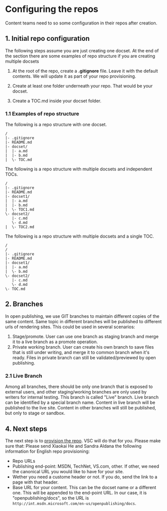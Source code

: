 # Configuring the repos
Content teams need to so some configuration in their repos after creation.

## 1. Initial repo configuration

The following steps assume you are just creating one docset. At the end of the section there are some examples of repo structure if you are creating multiple docsets  
1. At the root of the repo, create a **.gitignore** file. Leave it with the default contents. We will update it as part of your repo provisioning.
 
2. Create at least one folder underneath your repo. That would be your docset.

3. Create a TOC.md inside your docset folder.
  
### 1.1 Examples of repo structure
The following is a repo structure with one docset.
```
/
|- .gitignore
|- README.md
|- docset/
|  |- a.md
|  |- b.md
|  \- TOC.md
```

The following is a repo structure with multiple docsets and independent TOCs.
```
/
|- .gitignore
|- README.md
|- docset1/
|  |- a.md
|  |- b.md
|  \- TOC1.md
\- docset2/
   |- c.md
   \- d.md
|  \- TOC2.md
```

The following is a repo structure with multiple docsets and a single TOC.
```
/
/
|- .gitignore
|- README.md
|- docset1/
|  |- a.md
|  \- b.md
\- docset2/
   |- c.md
   \- d.md
\- TOC.md
```

## 2. Branches
In open publishing, we use GIT branches to maintain different copies of the same content. Same topic in different branches will be published to different urls of rendering sites. This could be used in several scenarios:
1. Stage/promote. User can use one branch as staging branch and merge it to a live branch as a promote operation.
2. Private working branch. User can create his own branch to save files that is still under writing, and merge it to common branch when it's ready. Files in private branch can still be validated/previewed by open publishing.

### 2.1 Live Branch
Among all branches, there should be only one branch that is exposed to external users, and other staging/working branches are only used by writers for internal testing. This branch is called "Live" branch. Live branch can be identified by a special branch name. Content in live branch will be published to the live site. Content in other branches will still be published, but only to stage or sandbox.

## 4. Next steps
The next step is to [provision the repo](../engdocs/repo-provision.md). VSC will do that for you. Please make sure that:
Please send Xiaokai He and Sandra Aldana the following information for English repo provisioning:

- Repo URLs
- Publishing end-point: MSDN, TechNet, VS.com, other. If other, we need the canonical URL you would like to have for your site.
- Wether you need a custome header or not. If you do, send the link to a page with that header.
- Base URL for your content. This can be the docset name or a different one. This will be appended to the end-point URL. In our case, it is "openpublishing/docs", so the URL is `http://int.msdn.microsoft.com/en-us/openpublishing/docs`.
